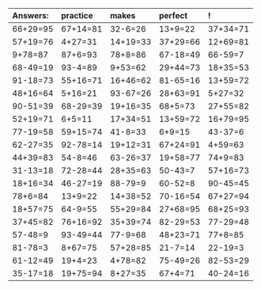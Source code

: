 | Answers: | practice | makes | perfect | ! |
| :--- | :--- | :--- | :--- | :--- |
| 66+29=95 | 67+14=81 | 32-6=26 | 13+9=22 | 37+34=71 | 
| 57+19=76 | 4+27=31 | 14+19=33 | 37+29=66 | 12+69=81 | 
| 9+78=87 | 87+6=93 | 78+8=86 | 67-18=49 | 66-59=7 | 
| 68-49=19 | 93-4=89 | 9+53=62 | 29+44=73 | 18+35=53 | 
| 91-18=73 | 55+16=71 | 16+46=62 | 81-65=16 | 13+59=72 | 
| 48+16=64 | 5+16=21 | 93-67=26 | 28+63=91 | 5+27=32 | 
| 90-51=39 | 68-29=39 | 19+16=35 | 68+5=73 | 27+55=82 | 
| 52+19=71 | 6+5=11 | 17+34=51 | 13+59=72 | 16+79=95 | 
| 77-19=58 | 59+15=74 | 41-8=33 | 6+9=15 | 43-37=6 | 
| 62-27=35 | 92-78=14 | 19+12=31 | 67+24=91 | 4+59=63 | 
| 44+39=83 | 54-8=46 | 63-26=37 | 19+58=77 | 74+9=83 | 
| 31-13=18 | 72-28=44 | 28+35=63 | 50-43=7 | 57+16=73 | 
| 18+16=34 | 46-27=19 | 88-79=9 | 60-52=8 | 90-45=45 | 
| 78+6=84 | 13+9=22 | 14+38=52 | 70-16=54 | 67+27=94 | 
| 18+57=75 | 64-9=55 | 55+29=84 | 27+68=95 | 68+25=93 | 
| 37+45=82 | 76+16=92 | 35+39=74 | 82-29=53 | 77-29=48 | 
| 57-48=9 | 93-49=44 | 77-9=68 | 48+23=71 | 77+8=85 | 
| 81-78=3 | 8+67=75 | 57+28=85 | 21-7=14 | 22-19=3 | 
| 61-12=49 | 19+4=23 | 4+78=82 | 75-49=26 | 82-53=29 | 
| 35-17=18 | 19+75=94 | 8+27=35 | 67+4=71 | 40-24=16 | 
